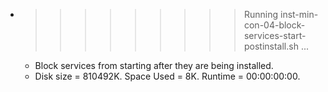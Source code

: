 * >>>>>>>>> Running inst-min-con-04-block-services-start-postinstall.sh ...
  * Block services from starting after they are being installed.
  * Disk size = 810492K. Space Used = 8K. Runtime = 00:00:00:00.

